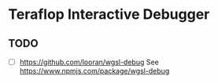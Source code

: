 # Teraflop Interactive Debugger

## TODO

- [ ] https://github.com/looran/wgsl-debug
    See https://www.npmjs.com/package/wgsl-debug
